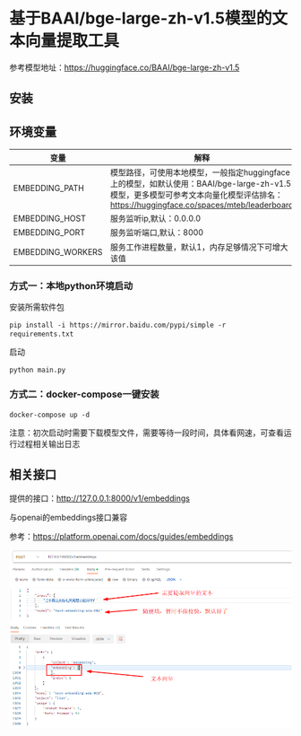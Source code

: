 # 基于BAAI/bge-large-zh-v1.5模型的文本向量提取工具

参考模型地址：https://huggingface.co/BAAI/bge-large-zh-v1.5

## 安装

## 环境变量

| 变量                | 解释                                                                                                                                |
|-------------------|-----------------------------------------------------------------------------------------------------------------------------------|
| EMBEDDING_PATH    | 模型路径，可使用本地模型，一般指定huggingface上的模型，如默认使用：BAAI/bge-large-zh-v1.5模型，更多模型可参考文本向量化模型评估排名：https://huggingface.co/spaces/mteb/leaderboard |
| EMBEDDING_HOST    | 服务监听ip,默认：0.0.0.0                                                                                                                 |
| EMBEDDING_PORT    | 服务监听端口,默认：8000                                                                                                                    |
| EMBEDDING_WORKERS | 服务工作进程数量，默认1，内存足够情况下可增大该值                                                                                                         |

### 方式一：本地python环境启动

安装所需软件包

``` 
pip install -i https://mirror.baidu.com/pypi/simple -r requirements.txt
```

启动

``` 
python main.py
```

### 方式二：docker-compose一键安装

```
docker-compose up -d
```

注意：初次启动时需要下载模型文件，需要等待一段时间，具体看网速，可查看运行过程相关输出日志

## 相关接口

提供的接口：http://127.0.0.1:8000/v1/embeddings

与openai的embeddings接口兼容

参考：https://platform.openai.com/docs/guides/embeddings

![](example.png)